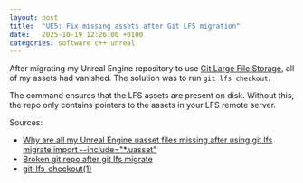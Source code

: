 ```yaml
---
layout: post
title:  "UE5: Fix missing assets after Git LFS migration"
date:   2025-10-19 12:26:00 +0100
categories: software c++ unreal
---
```


After migrating my Unreal Engine repository to use [Git Large File Storage](https://git-lfs.com/), all of my assets had vanished.
The solution was to run `git lfs checkout`.

The command ensures that the LFS assets are present on disk.
Without this, the repo only contains pointers to the assets in your LFS remote server.

Sources:

* [Why are all my Unreal Engine uasset files missing after using git lfs migrate import --include="*.uasset"](https://stackoverflow.com/questions/67781391/why-are-all-my-unreal-engine-uasset-files-missing-after-using-git-lfs-migrate-im)
* [Broken git repo after git lfs migrate](https://stackoverflow.com/questions/62060941/broken-git-repo-after-git-lfs-migrate)
* [git-lfs-checkout(1)](https://github.com/git-lfs/git-lfs/blob/main/docs/man/git-lfs-checkout.adoc)
